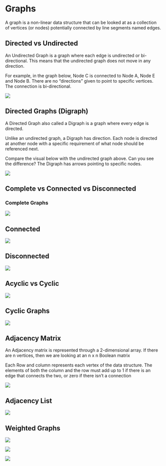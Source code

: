 # Graphs
A graph is a non-linear data structure that can be looked at as a collection of vertices (or nodes) potentially connected by line segments named edges.

## Directed vs Undirected
An Undirected Graph is a graph where each edge is undirected or bi-directional. This means that the undirected graph does not move in any direction.

For example, in the graph below, Node C is connected to Node A, Node E and Node B. There are no “directions” given to point to specific vertices. The connection is bi-directional.

![](https://codefellows.github.io/common_curriculum/data_structures_and_algorithms/Code_401/class-35/resources/assets/UndirectedGraph.PNG)

## Directed Graphs (Digraph)

A Directed Graph also called a Digraph is a graph where every edge is directed.

Unlike an undirected graph, a Digraph has direction. Each node is directed at another node with a specific requirement of what node should be referenced next.

Compare the visual below with the undirected graph above. Can you see the difference? The Digraph has arrows pointing to specific nodes.

![](https://codefellows.github.io/common_curriculum/data_structures_and_algorithms/Code_401/class-35/resources/assets/DirectedGraph.PNG)

## Complete vs Connected vs Disconnected
### Complete Graphs
![](https://codefellows.github.io/common_curriculum/data_structures_and_algorithms/Code_401/class-35/resources/assets/CompleteGraph.PNG)

## Connected

![](https://codefellows.github.io/common_curriculum/data_structures_and_algorithms/Code_401/class-35/resources/assets/ConnectedGraph.PNG)

## Disconnected

![](https://codefellows.github.io/common_curriculum/data_structures_and_algorithms/Code_401/class-35/resources/assets/DisconnectedGraph.PNG)

## Acyclic vs Cyclic

![](https://codefellows.github.io/common_curriculum/data_structures_and_algorithms/Code_401/class-35/resources/assets/threeAcyclic.png)


## Cyclic Graphs

![](https://codefellows.github.io/common_curriculum/data_structures_and_algorithms/Code_401/class-35/resources/assets/cyclic.PNG)

## Adjacency Matrix
An Adjacency matrix is represented through a 2-dimensional array. If there are n vertices, then we are looking at an n x n Boolean matrix

Each Row and column represents each vertex of the data structure. The elements of both the column and the row must add up to 1 if there is an edge that connects the two, or zero if there isn’t a connection


![](https://codefellows.github.io/common_curriculum/data_structures_and_algorithms/Code_401/class-35/resources/assets/AdjMatrix.PNG)

## Adjacency List

![](https://codefellows.github.io/common_curriculum/data_structures_and_algorithms/Code_401/class-35/resources/assets/AdjList.PNG)

## Weighted Graphs

![](https://codefellows.github.io/common_curriculum/data_structures_and_algorithms/Code_401/class-35/resources/assets/weightGraph.PNG)


![](https://codefellows.github.io/common_curriculum/data_structures_and_algorithms/Code_401/class-35/resources/assets/weightMatrix.PNG)

![](https://codefellows.github.io/common_curriculum/data_structures_and_algorithms/Code_401/class-35/resources/assets/weightList.PNG)